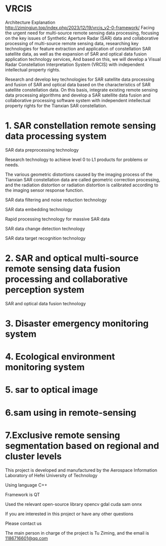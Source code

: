 # VRCIS
Architecture Explanation http://zimingjun.top/index.php/2023/12/19/vrcis_v2-0-framework/
Facing the urgent need for multi-source remote sensing data processing, focusing on the key issues of Synthetic Aperture Radar (SAR) data and collaborative processing of multi-source remote sensing data, researching key technologies for feature extraction and application of constellation SAR satellite data, as well as the expansion of SAR and optical data fusion application technology services, And based on this, we will develop a Visual Radar Constellation Interpretation System (VRCIS) with independent intellectual property rights.

Research and develop key technologies for SAR satellite data processing and fusion of SAR and optical data based on the characteristics of SAR satellite constellation data. On this basis, integrate existing remote sensing data processing algorithms and develop a SAR satellite data fusion and collaborative processing software system with independent intellectual property rights for the Tianxian SAR constellation.

# 1. SAR constellation remote sensing data processing system

SAR data preprocessing technology

Research technology to achieve level 0 to L1 products for problems or needs.

The various geometric distortions caused by the imaging process of the Tianxian SAR constellation data are called geometric correction processing, and the radiation distortion or radiation distortion is calibrated according to the imaging sensor response function.

SAR data filtering and noise reduction technology

SAR data embedding technology

Rapid processing technology for massive SAR data

SAR data change detection technology

SAR data target recognition technology

# 2. SAR and optical multi-source remote sensing data fusion processing and collaborative perception system

SAR and optical data fusion technology

# 3. Disaster emergency monitoring system

# 4. Ecological environment monitoring system

# 5. sar to optical image

# 6.sam using in remote-sensing

# 7.Exclusive remote sensing segmentation based on regional and cluster levels

This project is developed and manufactured by the Aerospace Information Laboratory of Hefei University of Technology

Using language C++

Framework is QT

Used the relevant open-source library opencv gdal cuda sam onnx

If you are interested in this project or have any other questions

Please contact us

The main person in charge of the project is Tu Ziming, and the email is 1186716601@qq.com
